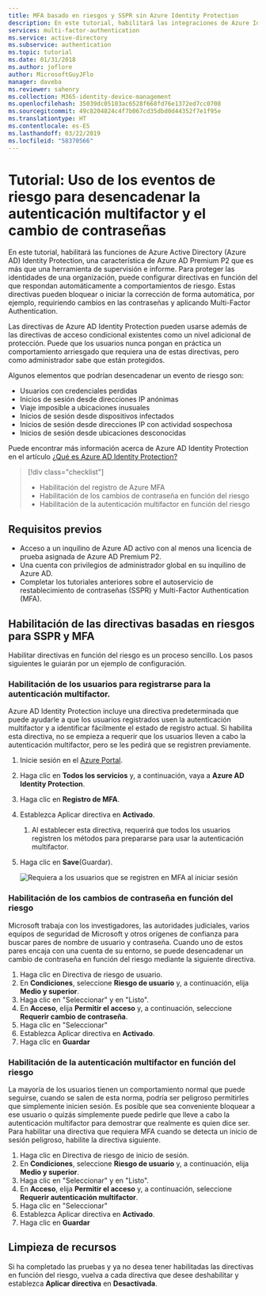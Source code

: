 ```yaml
---
title: MFA basado en riesgos y SSPR sin Azure Identity Protection
description: En este tutorial, habilitará las integraciones de Azure Identity Protection para Multi-Factor Authenticacion y el autoservicio de restablecimiento de contraseñas a fin de aminorar los comportamientos de riesgo.
services: multi-factor-authentication
ms.service: active-directory
ms.subservice: authentication
ms.topic: tutorial
ms.date: 01/31/2018
ms.author: joflore
author: MicrosoftGuyJFlo
manager: daveba
ms.reviewer: sahenry
ms.collection: M365-identity-device-management
ms.openlocfilehash: 35039dc05103ac6528f668fd76e1372ed7cc0708
ms.sourcegitcommit: 49c8204824c4f7b067cd35dbd0d44352f7e1f95e
ms.translationtype: HT
ms.contentlocale: es-ES
ms.lasthandoff: 03/22/2019
ms.locfileid: "58370566"
---
```

# <a name="tutorial-use-risk-events-to-trigger-multi-factor-authentication-and-password-changes"></a>Tutorial: Uso de los eventos de riesgo para desencadenar la autenticación multifactor y el cambio de contraseñas

En este tutorial, habilitará las funciones de Azure Active Directory (Azure AD) Identity Protection, una característica de Azure AD Premium P2 que es más que una herramienta de supervisión e informe. Para proteger las identidades de una organización, puede configurar directivas en función del que respondan automáticamente a comportamientos de riesgo. Estas directivas pueden bloquear o iniciar la corrección de forma automática, por ejemplo, requiriendo cambios en las contraseñas y aplicando Multi-Factor Authentication.

Las directivas de Azure AD Identity Protection pueden usarse además de las directivas de acceso condicional existentes como un nivel adicional de protección. Puede que los usuarios nunca pongan en práctica un comportamiento arriesgado que requiera una de estas directivas, pero como administrador sabe que están protegidos.

Algunos elementos que podrían desencadenar un evento de riesgo son:

* Usuarios con credenciales perdidas
* Inicios de sesión desde direcciones IP anónimas
* Viaje imposible a ubicaciones inusuales
* Inicios de sesión desde dispositivos infectados
* Inicios de sesión desde direcciones IP con actividad sospechosa
* Inicios de sesión desde ubicaciones desconocidas

Puede encontrar más información acerca de Azure AD Identity Protection en el artículo [¿Qué es Azure AD Identity Protection?](../active-directory-identityprotection.md)

> [!div class="checklist"]
> * Habilitación del registro de Azure MFA
> * Habilitación de los cambios de contraseña en función del riesgo
> * Habilitación de la autenticación multifactor en función del riesgo

## <a name="prerequisites"></a>Requisitos previos

* Acceso a un inquilino de Azure AD activo con al menos una licencia de prueba asignada de Azure AD Premium P2.
* Una cuenta con privilegios de administrador global en su inquilino de Azure AD.
* Completar los tutoriales anteriores sobre el autoservicio de restablecimiento de contraseñas (SSPR) y Multi-Factor Authentication (MFA).

## <a name="enable-risk-based-policies-for-sspr-and-mfa"></a>Habilitación de las directivas basadas en riesgos para SSPR y MFA

Habilitar directivas en función del riesgo es un proceso sencillo. Los pasos siguientes le guiarán por un ejemplo de configuración.

### <a name="enable-users-to-register-for-multi-factor-authentication"></a>Habilitación de los usuarios para registrarse para la autenticación multifactor.

Azure AD Identity Protection incluye una directiva predeterminada que puede ayudarle a que los usuarios registrados usen la autenticación multifactor y a identificar fácilmente el estado de registro actual. Si habilita esta directiva, no se empieza a requerir que los usuarios lleven a cabo la autenticación multifactor, pero se les pedirá que se registren previamente.

1. Inicie sesión en el [Azure Portal](https://portal.azure.com).
1. Haga clic en **Todos los servicios** y, a continuación, vaya a **Azure AD Identity Protection**.
1. Haga clic en **Registro de MFA**.
1. Establezca Aplicar directiva en **Activado**.
   1. Al establecer esta directiva, requerirá que todos los usuarios registren los métodos para prepararse para usar la autenticación multifactor.
1. Haga clic en **Save**(Guardar).

   ![Requiera a los usuarios que se registren en MFA al iniciar sesión](./media/tutorial-risk-based-sspr-mfa/risk-based-require-mfa-registration.png)

### <a name="enable-risk-based-password-changes"></a>Habilitación de los cambios de contraseña en función del riesgo

Microsoft trabaja con los investigadores, las autoridades judiciales, varios equipos de seguridad de Microsoft y otros orígenes de confianza para buscar pares de nombre de usuario y contraseña. Cuando uno de estos pares encaja con una cuenta de su entorno, se puede desencadenar un cambio de contraseña en función del riesgo mediante la siguiente directiva.

1. Haga clic en Directiva de riesgo de usuario.
1. En **Condiciones**, seleccione **Riesgo de usuario** y, a continuación, elija **Medio y superior**.
1. Haga clic en "Seleccionar" y en "Listo".
1. En **Acceso**, elija **Permitir el acceso** y, a continuación, seleccione **Requerir cambio de contraseña**.
1. Haga clic en "Seleccionar"
1. Establezca Aplicar directiva en **Activado**.
1. Haga clic en **Guardar**

### <a name="enable-risk-based-multi-factor-authentication"></a>Habilitación de la autenticación multifactor en función del riesgo

La mayoría de los usuarios tienen un comportamiento normal que puede seguirse, cuando se salen de esta norma, podría ser peligroso permitirles que simplemente inicien sesión. Es posible que sea conveniente bloquear a ese usuario o quizás simplemente puede pedirle que lleve a cabo la autenticación multifactor para demostrar que realmente es quien dice ser. Para habilitar una directiva que requiera MFA cuando se detecta un inicio de sesión peligroso, habilite la directiva siguiente.

1. Haga clic en Directiva de riesgo de inicio de sesión.
1. En **Condiciones**, seleccione **Riesgo de usuario** y, a continuación, elija **Medio y superior**.
1. Haga clic en "Seleccionar" y en "Listo".
1. En **Acceso**, elija **Permitir el acceso** y, a continuación, seleccione **Requerir autenticación multifactor**.
1. Haga clic en "Seleccionar"
1. Establezca Aplicar directiva en **Activado**.
1. Haga clic en **Guardar**

## <a name="clean-up-resources"></a>Limpieza de recursos

Si ha completado las pruebas y ya no desea tener habilitadas las directivas en función del riesgo, vuelva a cada directiva que desee deshabilitar y establezca **Aplicar directiva** en **Desactivada**.
